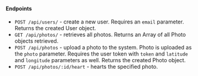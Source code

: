 #### Endpoints

* `POST /api/users/` - create a new user. Requires an `email` parameter. Returns the created User object.
* `GET /api/photos/` - retrieves all photos. Returns an Array of all Photo objects retrieved.
* `POST /api/photos` - upload a photo to the system. Photo is uploaded as the `photo` parameter. Requires the user token with `token` and `latitude` and `longitude` parameters as well. Returns the created Photo object.
* `POST /api/photos/:id/heart` - hearts the specified photo. 
